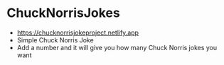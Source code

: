 # ChuckNorrisJokes
 - https://chucknorrisjokeproject.netlify.app
 - Simple Chuck Norris Joke
 - Add a number and it will give you how many Chuck Norris jokes you want
